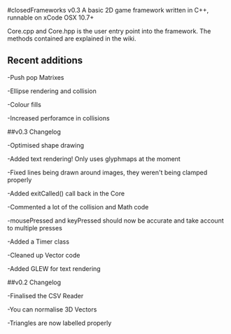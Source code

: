 #closedFrameworks v0.3
A basic 2D game framework written in C++, runnable on xCode OSX 10.7+

Core.cpp and Core.hpp is the user entry point into the framework. The methods contained are explained in the wiki.

## Recent additions

-Push pop Matrixes

-Ellipse rendering and collision

-Colour fills

-Increased perforamce in collisions

##v0.3 Changelog

-Optimised shape drawing

-Added text rendering! Only uses glyphmaps at the moment

-Fixed lines being drawn around images, they weren't being clamped properly

-Added exitCalled() call back in the Core

-Commented a lot of the collision and Math code

-mousePressed and keyPressed should now be accurate and take account to multiple presses

-Added a Timer class

-Cleaned up Vector code

-Added GLEW for text rendering

##v0.2 Changelog

-Finalised the CSV Reader

-You can normalise 3D Vectors

-Triangles are now labelled properly
